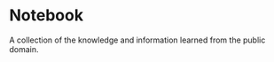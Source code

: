 Notebook
=========

A collection of the knowledge and information learned from the public domain.



